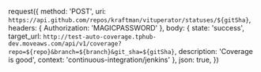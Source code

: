 request({
          method: 'POST',
          uri: `https://api.github.com/repos/kraftman/vituperator/statuses/${gitSha}`,
          headers: {
            Authorization: 'MAGICPASSWORD'
          },
          body: {
            state: 'success',
            target_url: `http://test-auto-coverage.tphub-dev.moveaws.com/api/v1/coverage?repo=${repo}&branch=${branch}&git_sha=${gitSha}`,
            description: 'Coverage is good',
            context: 'continuous-integration/jenkins'
          },
          json: true,
        })
        